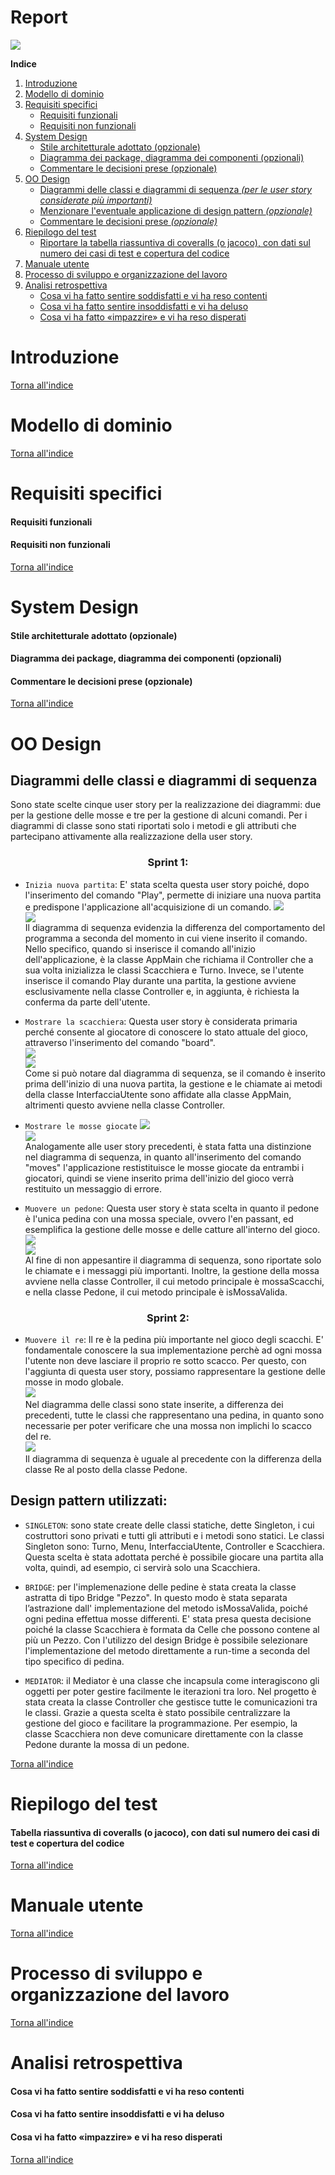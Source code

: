 # Report
![](/res/img/report/logo.png)  
  
<a name="indice"></a>**Indice**
1. [Introduzione](#intro)
1. [Modello di dominio](#dom_mod)
1. [Requisiti specifici](#spec_req)
	- [Requisiti funzionali](#func_req)
	- [Requisiti non funzionali](#not_func_req)
1. [System Design](#sys_des)
	- [Stile architetturale adottato (opzionale)](#arch_style)
	- [Diagramma dei package, diagramma dei componenti (opzionali)](#pkg_cmpnts_diag)
	- [Commentare le decisioni prese (opzionale)](#comments1)
1. [OO Design](#oo_design)
	- [Diagrammi delle classi e diagrammi di sequenza *(per le user story considerate più importanti)*](#class_seq_diag)
	- [Menzionare l'eventuale applicazione di design pattern *(opzionale)*](#design_patt)
	- [Commentare le decisioni prese *(opzionale)*](#comments2)
1. [Riepilogo del test](#test_recap)
	- [Riportare la tabella riassuntiva di coveralls (o jacoco), con dati sul numero dei casi di test e copertura del codice](#coverall_stats)
1. [Manuale utente](#user_man)
1. [Processo di sviluppo e organizzazione del lavoro](#dev_proc)
1. [Analisi retrospettiva](#retro_analysis)
	* [Cosa vi ha fatto sentire soddisfatti e vi ha reso contenti](#happy)
	* [Cosa vi ha fatto sentire insoddisfatti e vi ha deluso](#sad)
	* [Cosa vi ha fatto «impazzire» e vi ha reso disperati](#crazy)

# <a name="intro"></a>Introduzione

[Torna all'indice](#indice)

# <a name="dom_mod"></a>Modello di dominio

[Torna all'indice](#indice)

# <a name="spec_req"></a>Requisiti specifici

#### <a name="func_req"></a>Requisiti funzionali


#### <a name="not_func_req"></a>Requisiti non funzionali

[Torna all'indice](#indice)
# <a name="sys_des"></a>System Design

#### <a name="arch_style"></a>Stile architetturale adottato (opzionale)
#### <a name="pkg_cmpnts_diag"></a>Diagramma dei package, diagramma dei componenti (opzionali)
#### <a name="comments1"></a>Commentare le decisioni prese (opzionale)

[Torna all'indice](#indice)

# <a name="oo_design"></a>OO Design
## <a name="class_seq_diag"></a>Diagrammi delle classi e diagrammi di sequenza
Sono state scelte cinque user story per la realizzazione dei diagrammi: due per la gestione delle mosse e tre per la gestione di alcuni comandi.
Per i diagrammi di classe sono stati riportati solo i metodi e gli attributi che partecipano attivamente alla realizzazione della user story.

### <p align=center><strong>Sprint 1:</strong></p>

- `Inizia nuova partita`: 
 E' stata scelta questa user story poiché, dopo l'inserimento del comando "Play", permette di iniziare una nuova partita e predispone l'applicazione all'acquisizione di un comando.
![](/doc/drawings/IniziaNuovaPartita.png)  
![](/doc/drawings/IniziaNuovaPartita2.png)  
Il diagramma di sequenza evidenzia la differenza del comportamento del programma a seconda del momento in cui viene inserito il comando.
Nello specifico, quando si inserisce il comando all'inizio dell'applicazione, è la classe AppMain che richiama il Controller che a
sua volta inizializza le classi Scacchiera e Turno. Invece, se l'utente inserisce il comando Play durante una partita, la gestione avviene
esclusivamente nella classe Controller e, in aggiunta, è richiesta la conferma da parte dell'utente.

- `Mostrare la scacchiera`: Questa user story è considerata primaria perché consente al giocatore di conoscere lo stato attuale del gioco, attraverso l'inserimento del
comando "board".  
![](/doc/drawings/MostrareLaScacchiera.png)    
![](/doc/drawings/MostrareLaScacchiera2.png)   
Come si può notare dal diagramma di sequenza, se il comando è inserito prima dell'inizio di una nuova partita, la gestione e le chiamate ai metodi della classe InterfacciaUtente sono affidate alla classe AppMain, altrimenti questo avviene nella classe Controller.

- `Mostrare le mosse giocate`
![](/doc/drawings/MostrareLeMosseGiocate.png)  
![](/doc/drawings/MostrareLeMosseGiocate2.png)  
Analogamente alle user story precedenti, è stata fatta una distinzione nel diagramma di sequenza, in quanto all'inserimento del comando "moves" l'applicazione restistituisce le mosse giocate da entrambi i giocatori, quindi se viene inserito prima dell'inizio del gioco verrà restituito un messaggio di errore.

- `Muovere un pedone`: Questa user story è stata scelta in quanto il pedone è l'unica pedina con una mossa speciale, ovvero l'en passant, ed esemplifica la gestione delle mosse e delle catture all'interno del gioco.  
![](/doc/drawings/MuoverePedone.png)  
![](/doc/drawings/MuoverePedone2.png)  
Al fine di non appesantire il diagramma di sequenza, sono riportate solo le chiamate e i messaggi più importanti. Inoltre, la gestione della mossa avviene nella classe Controller, il cui metodo principale è mossaScacchi, e nella classe Pedone, il cui metodo principale è isMossaValida.  

### <p align=center><strong>Sprint 2:</strong></p>
- `Muovere il re`: Il re è la pedina più importante nel gioco degli scacchi. E' fondamentale conoscere la sua implementazione perchè ad ogni mossa l'utente
non deve lasciare il proprio re sotto scacco. Per questo, con l'aggiunta di questa user story, possiamo rappresentare la gestione delle mosse in modo
globale.  
![](/doc/drawings/MuovereRe.png)   
Nel diagramma delle classi sono state inserite, a differenza dei precedenti, tutte le classi che rappresentano una pedina, in quanto sono necessarie per poter verificare che una mossa non implichi lo scacco del re.  
![](/doc/drawings/MuovereRe2.png)  
Il diagramma di sequenza è uguale al precedente con la differenza della classe Re al posto della classe Pedone.  


## <a name="design_patt"></a> Design pattern utilizzati:  
- `SINGLETON`: sono state create delle classi statiche, dette Singleton, i cui costruttori sono privati e tutti gli attributi e i metodi sono statici.
Le classi Singleton sono: Turno, Menu, InterfacciaUtente, Controller e Scacchiera.
Questa scelta è stata adottata perché è possibile giocare una partita alla volta, quindi, ad esempio, ci servirà solo una Scacchiera.

- `BRIDGE`: per l'implemenazione delle pedine è stata creata la classe astratta di tipo Bridge "Pezzo". In questo modo è stata separata
l’astrazione dall' implementazione del metodo isMossaValida, poiché ogni pedina effettua mosse differenti.
E' stata presa questa decisione poiché la classe Scacchiera è formata da Celle che possono contene al più un Pezzo. Con l'utilizzo del
design Bridge è possibile selezionare l'implementazione del metodo direttamente a run-time a seconda del tipo specifico di pedina.

- `MEDIATOR`: il Mediator è una classe che incapsula come interagiscono gli oggetti per poter gestire facilmente le iterazioni tra loro.
Nel progetto è stata creata la classe Controller che gestisce tutte le comunicazioni tra le classi. Grazie a questa scelta è stato possibile centralizzare la gestione del gioco e facilitare la programmazione.
Per esempio, la classe Scacchiera non deve comunicare direttamente con la classe Pedone durante la mossa di un pedone. 



[Torna all'indice](#indice)

# <a name="test_recap"></a>Riepilogo del test
#### <a name="coverall_stats"></a>Tabella riassuntiva di coveralls (o jacoco), con dati sul numero dei casi di test e copertura del codice

[Torna all'indice](#indice)

# <a name="user_man"></a>Manuale utente

[Torna all'indice](#indice)

# <a name="dev_proc"></a>Processo di sviluppo e organizzazione del lavoro

[Torna all'indice](#indice)

# <a name="retro_analysis"></a>Analisi retrospettiva
#### <a name="happy"></a>Cosa vi ha fatto sentire soddisfatti e vi ha reso contenti
#### <a name="sad"></a>Cosa vi ha fatto sentire insoddisfatti e vi ha deluso
#### <a name="crazy"></a>Cosa vi ha fatto «impazzire» e vi ha reso disperati

[Torna all'indice](#indice)
